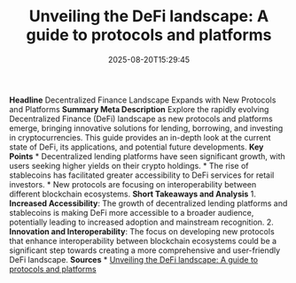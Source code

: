 ﻿---
title: "Unveiling the DeFi landscape: A guide to protocols and platforms"
date: "2025-08-20T15:29:45"
category: "Markets"
summary: ""
slug: "unveiling the defi landscape a guide to protocols and platfo"
source_urls:
  - "https://okcoinacademy.wpcomstaging.com/en/2024/08/18/unveiling-the-defi-landscape"
seo:
  title: "Unveiling the DeFi landscape: A guide to protocols and platforms | Hash n Hedge"
  description: ""
  keywords: ["news", "markets", "brief"]
---
**Headline** Decentralized Finance Landscape Expands with New Protocols and Platforms  **Summary Meta Description** Explore the rapidly evolving Decentralized Finance (DeFi) landscape as new protocols and platforms emerge, bringing innovative solutions for lending, borrowing, and investing in cryptocurrencies. This guide provides an in-depth look at the current state of DeFi, its applications, and potential future developments.  **Key Points**  * Decentralized lending platforms have seen significant growth, with users seeking higher yields on their crypto holdings. * The rise of stablecoins has facilitated greater accessibility to DeFi services for retail investors. * New protocols are focusing on interoperability between different blockchain ecosystems.  **Short Takeaways and Analysis**  1. **Increased Accessibility**: The growth of decentralized lending platforms and stablecoins is making DeFi more accessible to a broader audience, potentially leading to increased adoption and mainstream recognition. 2. **Innovation and Interoperability**: The focus on developing new protocols that enhance interoperability between blockchain ecosystems could be a significant step towards creating a more comprehensive and user-friendly DeFi landscape.  **Sources** * [Unveiling the DeFi landscape: A guide to protocols and platforms](https://okcoinacademy.wpcomstaging.com/en/2024/08/18/unveiling-the-defi-landscape) 
